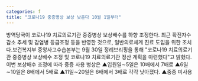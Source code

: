 ```yaml
---
categories: f
title: "코로나19 중증병상 보상 낮춘다 10월 1일부터"
---
```

방역당국이 코로나19 치료의료기관 중증병상 보상배수를 하향 조정한다. 최근 확진자수 감소 추세 및 감염병 등급조정 등을 반영한 것으로, 일반의료체계 진료 도입을 위한 조치다.보건복지부 중앙사고수습본부는 9월 30일 정례브리핑을 통해 "코로나19 치료의료기관 중증병상 보상배수 조정 및 코로나19 치료의료기관 정산 계획을 마련했다"고 밝혔다.이번 보상배수 조정에 따라 중증 사용 병상은 ▲입원일&sim;5일은 10배에서 7배로 ▲6일&sim;10일은 8배에서 5배로 ▲11일&sim;20일은 6배에서 3배로 각각 낮아졌다. ▲중증 미사용